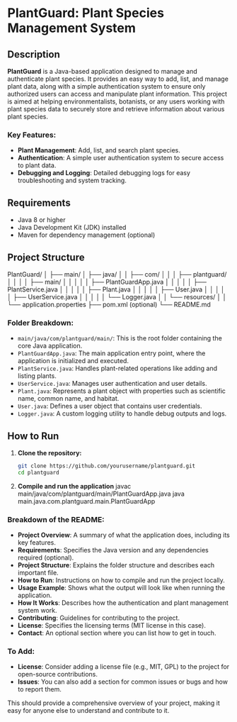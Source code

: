 # PlantGuard: Plant Species Management System

## Description

**PlantGuard** is a Java-based application designed to manage and authenticate plant species. It provides an easy way to add, list, and manage plant data, along with a simple authentication system to ensure only authorized users can access and manipulate plant information. This project is aimed at helping environmentalists, botanists, or any users working with plant species data to securely store and retrieve information about various plant species.

### Key Features:
- **Plant Management**: Add, list, and search plant species.
- **Authentication**: A simple user authentication system to secure access to plant data.
- **Debugging and Logging**: Detailed debugging logs for easy troubleshooting and system tracking.

## Requirements

- Java 8 or higher
- Java Development Kit (JDK) installed
- Maven for dependency management (optional)

## Project Structure

PlantGuard/ │ ├── main/ │ ├── java/ │ │ ├── com/ │ │ │ ├── plantguard/ │ │ │ │ ├── main/ │ │ │ │ │ ├── PlantGuardApp.java │ │ │ │ │ ├── PlantService.java │ │ │ │ │ ├── Plant.java │ │ │ │ │ ├── User.java │ │ │ │ │ ├── UserService.java │ │ │ │ │ └── Logger.java │ │ └── resources/ │ │ └── application.properties ├── pom.xml (optional) └── README.md


### Folder Breakdown:
- `main/java/com/plantguard/main/`: This is the root folder containing the core Java application.
- `PlantGuardApp.java`: The main application entry point, where the application is initialized and executed.
- `PlantService.java`: Handles plant-related operations like adding and listing plants.
- `UserService.java`: Manages user authentication and user details.
- `Plant.java`: Represents a plant object with properties such as scientific name, common name, and habitat.
- `User.java`: Defines a user object that contains user credentials.
- `Logger.java`: A custom logging utility to handle debug outputs and logs.

## How to Run

1. **Clone the repository:**

   ```bash
   git clone https://github.com/yourusername/plantguard.git
   cd plantguard
2. **Compile and run the application**
javac main/java/com/plantguard/main/PlantGuardApp.java
java main.java.com.plantguard.main.PlantGuardApp


### Breakdown of the README:
- **Project Overview**: A summary of what the application does, including its key features.
- **Requirements**: Specifies the Java version and any dependencies required (optional).
- **Project Structure**: Explains the folder structure and describes each important file.
- **How to Run**: Instructions on how to compile and run the project locally.
- **Usage Example**: Shows what the output will look like when running the application.
- **How It Works**: Describes how the authentication and plant management system work.
- **Contributing**: Guidelines for contributing to the project.
- **License**: Specifies the licensing terms (MIT license in this case).
- **Contact**: An optional section where you can list how to get in touch.

### To Add:
- **License**: Consider adding a license file (e.g., MIT, GPL) to the project for open-source contributions.
- **Issues**: You can also add a section for common issues or bugs and how to report them.

This should provide a comprehensive overview of your project, making it easy for anyone else to understand and contribute to it.
